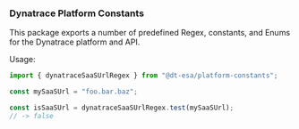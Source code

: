 ### Dynatrace Platform Constants

This package exports a number of predefined Regex, constants, and Enums for the Dynatrace platform and API.

Usage:
```ts
import { dynatraceSaaSUrlRegex } from "@dt-esa/platform-constants";

const mySaaSUrl = "foo.bar.baz";

const isSaaSUrl = dynatraceSaaSUrlRegex.test(mySaaSUrl);
// -> false

```
